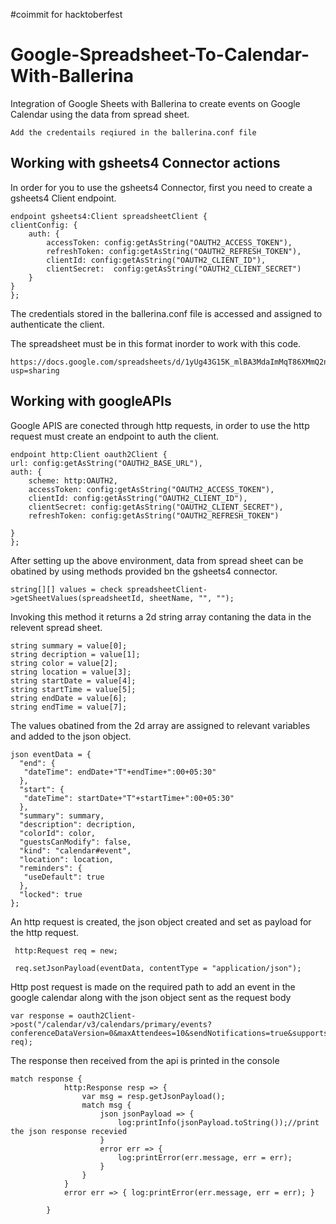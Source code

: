 #coimmit for hacktoberfest
# Google-Spreadsheet-To-Calendar-With-Ballerina

Integration of Google Sheets with Ballerina to create events on Google Calendar using the data from spread sheet.

	Add the credentails reqiured in the ballerina.conf file
	
## Working with gsheets4 Connector actions

In order for you to use the gsheets4 Connector, first you need to create a gsheets4 Client endpoint.

	endpoint gsheets4:Client spreadsheetClient {
    clientConfig: {
        auth: {
            accessToken: config:getAsString("OAUTH2_ACCESS_TOKEN"),
            refreshToken: config:getAsString("OAUTH2_REFRESH_TOKEN"),
            clientId: config:getAsString("OAUTH2_CLIENT_ID"),
            clientSecret:  config:getAsString("OAUTH2_CLIENT_SECRET")
        }
    }
	};
	
The credentials stored in the ballerina.conf file is accessed and assigned to authenticate the client.

The spreadsheet must be in this format inorder to work with this code.
	
	https://docs.google.com/spreadsheets/d/1yUg43G15K_mlBA3MdaImMqT86XMmQ2nTZjxbN11KVOs/edit?usp=sharing

## Working with googleAPIs

Google APIS are conected through http requests, in order to use the http request must create an endpoint to auth the client.

	endpoint http:Client oauth2Client {
    url: config:getAsString("OAUTH2_BASE_URL"),
    auth: {
        scheme: http:OAUTH2,
        accessToken: config:getAsString("OAUTH2_ACCESS_TOKEN"),
        clientId: config:getAsString("OAUTH2_CLIENT_ID"),
        clientSecret: config:getAsString("OAUTH2_CLIENT_SECRET"),
        refreshToken: config:getAsString("OAUTH2_REFRESH_TOKEN")

    }
	};

After setting up the above environment, data from spread sheet can be obatined by using methods provided bn the gsheets4 connector.

	string[][] values = check spreadsheetClient->getSheetValues(spreadsheetId, sheetName, "", "");
	
Invoking this method it returns a 2d string array contaning the data in the relevent spread sheet.

	string summary = value[0];
	string decription = value[1];
	string color = value[2];
	string location = value[3];
	string startDate = value[4];
	string startTime = value[5];
	string endDate = value[6];
	string endTime = value[7];

The values obatined from the 2d array are assigned to relevant variables and added to the json object.


	json eventData = {
	  "end": {
	   "dateTime": endDate+"T"+endTime+":00+05:30"
	  },
	  "start": {
	   "dateTime": startDate+"T"+startTime+":00+05:30"
	  },
	  "summary": summary,
	  "description": decription,
	  "colorId": color,
	  "guestsCanModify": false,
	  "kind": "calendar#event",
	  "location": location,
	  "reminders": {
	   "useDefault": true
	  },
	  "locked": true
	};
							
An http request is created, the json object created and set as payload for the http request.

	 http:Request req = new;
	 
	 req.setJsonPayload(eventData, contentType = "application/json");
	 
Http post request is made on the required path to add an event in the google calendar along with the json object sent as the request body

	var response = oauth2Client->post("/calendar/v3/calendars/primary/events?conferenceDataVersion=0&maxAttendees=10&sendNotifications=true&supportsAttachments=false&fields=summary", req);

The response then received from the api is printed in the console

	match response {
                http:Response resp => {
                    var msg = resp.getJsonPayload();
                    match msg {
                        json jsonPayload => {
                            log:printInfo(jsonPayload.toString());//print the json response recevied
                        }
                        error err => {
                            log:printError(err.message, err = err);
                        }
                    }
                }
                error err => { log:printError(err.message, err = err); }

            }
